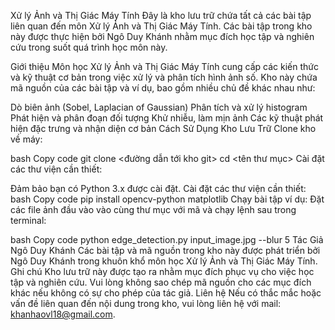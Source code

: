 Xử lý Ảnh và Thị Giác Máy Tính
Đây là kho lưu trữ chứa tất cả các bài tập liên quan đến môn Xử lý Ảnh và Thị Giác Máy Tính. Các bài tập trong kho này được thực hiện bởi Ngô Duy Khánh nhằm mục đích học tập và nghiên cứu trong suốt quá trình học môn này.

Giới thiệu
Môn học Xử lý Ảnh và Thị Giác Máy Tính cung cấp các kiến thức và kỹ thuật cơ bản trong việc xử lý và phân tích hình ảnh số. Kho này chứa mã nguồn của các bài tập và ví dụ, bao gồm nhiều chủ đề khác nhau như:

Dò biên ảnh (Sobel, Laplacian of Gaussian)
Phân tích và xử lý histogram
Phát hiện và phân đoạn đối tượng
Khử nhiễu, làm mịn ảnh
Các kỹ thuật phát hiện đặc trưng và nhận diện cơ bản
Cách Sử Dụng Kho Lưu Trữ
Clone kho về máy:

bash
Copy code
git clone <đường dẫn tới kho git>
cd <tên thư mục>
Cài đặt các thư viện cần thiết:

Đảm bảo bạn có Python 3.x được cài đặt.
Cài đặt các thư viện cần thiết:
bash
Copy code
pip install opencv-python matplotlib
Chạy bài tập ví dụ: Đặt các file ảnh đầu vào vào cùng thư mục với mã và chạy lệnh sau trong terminal:

bash
Copy code
python edge_detection.py input_image.jpg --blur 5
Tác Giả
Ngô Duy Khánh
Các bài tập và mã nguồn trong kho này được phát triển bởi Ngô Duy Khánh trong khuôn khổ môn học Xử lý Ảnh và Thị Giác Máy Tính.
Ghi chú
Kho lưu trữ này được tạo ra nhằm mục đích phục vụ cho việc học tập và nghiên cứu.
Vui lòng không sao chép mã nguồn cho các mục đích khác nếu không có sự cho phép của tác giả.
Liên hệ
Nếu có thắc mắc hoặc vấn đề liên quan đến nội dung trong kho, vui lòng liên hệ với mail: khanhaovl18@gmail.com.
